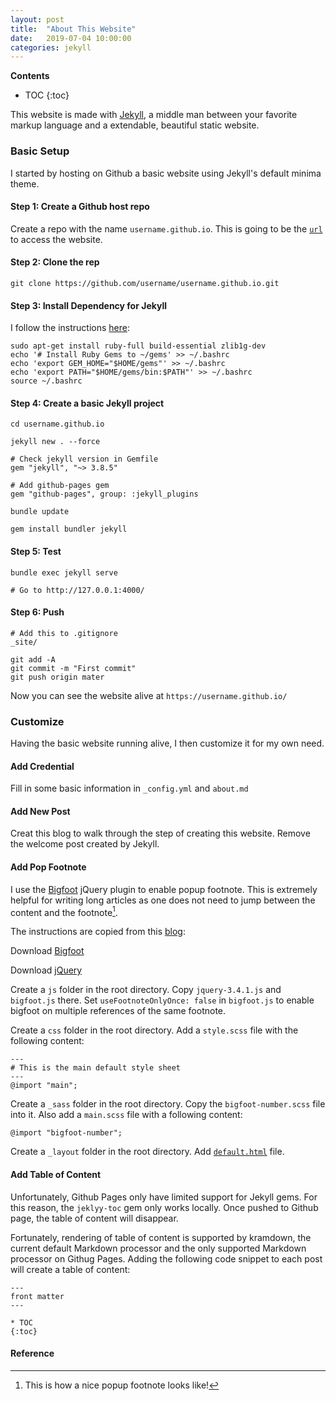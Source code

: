```yaml
---
layout: post
title:  "About This Website"
date:   2019-07-04 10:00:00
categories: jekyll
---
```


**Contents**
* TOC
{:toc}

This website is made with [Jekyll](https://jekyllrb.com/), a middle man between your favorite markup language and a extendable, beautiful static website.

### Basic Setup

I started by hosting on Github a basic website using Jekyll's default minima theme.

#### Step 1: Create a Github host repo

Create a repo with the name `username.github.io`. This is going to be the [`url`](https://chuanli11.github.io/) to access the website.

#### Step 2: Clone the rep

```
git clone https://github.com/username/username.github.io.git
```
#### Step 3: Install Dependency for Jekyll

I follow the instructions [here](https://jekyllrb.com/docs/installation/ubuntu/):

```
sudo apt-get install ruby-full build-essential zlib1g-dev
echo '# Install Ruby Gems to ~/gems' >> ~/.bashrc
echo 'export GEM_HOME="$HOME/gems"' >> ~/.bashrc
echo 'export PATH="$HOME/gems/bin:$PATH"' >> ~/.bashrc
source ~/.bashrc
```

#### Step 4: Create a basic Jekyll project

```
cd username.github.io

jekyll new . --force

# Check jekyll version in Gemfile
gem "jekyll", "~> 3.8.5"

# Add github-pages gem
gem "github-pages", group: :jekyll_plugins

bundle update

gem install bundler jekyll
```

#### Step 5: Test 

```
bundle exec jekyll serve

# Go to http://127.0.0.1:4000/
```

#### Step 6: Push

```
# Add this to .gitignore
_site/

git add -A
git commit -m "First commit"
git push origin mater
```
Now you can see the website alive at `https://username.github.io/`


### Customize
Having the basic website running alive, I then customize it for my own need.


#### Add Credential
Fill in some basic information in `_config.yml` and `about.md`

#### Add New Post
Creat this blog to walk through the step of creating this website. Remove the welcome post created by Jekyll.

#### Add Pop Footnote
I use the [Bigfoot](http://www.bigfootjs.com/) jQuery plugin to enable popup footnote. This is extremely helpful for writing long articles as one does not need to jump between the content and the footnote[^BigFoot].

The instructions are copied from this [blog](https://sherif.io/2014/11/07/Bigfoot-in-Jekyll.html):

Download [Bigfoot](http://www.bigfootjs.com/)

Download [jQuery](https://code.jquery.com/jquery-3.4.1.min.js) 

Create a `js` folder in the root directory. Copy `jquery-3.4.1.js` and `bigfoot.js` there. Set `useFootnoteOnlyOnce: false` in `bigfoot.js` to enable bigfoot on multiple references of the same footnote.


Create a `css` folder in the root directory. Add a `style.scss` file with the following content:

```
---
# This is the main default style sheet
---
@import "main";
```

Create a `_sass` folder in the root directory. Copy the `bigfoot-number.scss` file into it. Also add a `main.scss` file with a following content:

```
@import "bigfoot-number";
```

Create a `_layout` folder in the root directory. Add [`default.html`](https://github.com/chuanli11/chuanli11.github.io/blob/master/_layouts/default.html) file.



#### Add Table of Content

Unfortunately, Github Pages only have limited support for Jekyll gems. For this reason, the `jeklyy-toc` gem only works locally. Once pushed to Github page, the table of content will disappear. 

Fortunately, rendering of table of content is supported by kramdown, the current default Markdown processor and the only supported Markdown processor on Githug Pages. Adding the following code snippet to each post will create a table of content:

```
---
front matter
---

* TOC
{:toc}
```
#### Reference

[^BigFoot]: This is how a nice popup footnote looks like!